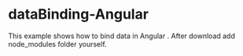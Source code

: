 # dataBinding-Angular
This example shows how to bind data in Angular . After download add node_modules folder yourself.
